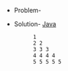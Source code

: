 - Problem-
- Solution- [Java](https://github.com/hrishipawar24/Pattern-Printing-Javascript/blob/main/05-Pattern-Java/05-Pattern-Java-Solution)

            1 
            2 2 
            3 3 3 
            4 4 4 4 
            5 5 5 5 5
